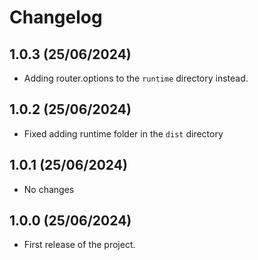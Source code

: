 # Changelog

## 1.0.3 (25/06/2024)

- Adding router.options to the `runtime` directory instead.

## 1.0.2 (25/06/2024)

- Fixed adding runtime folder in the `dist` directory

## 1.0.1 (25/06/2024)

- No changes

## 1.0.0 (25/06/2024)

- First release of the project.
